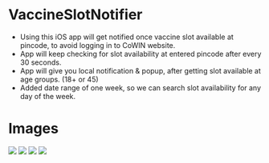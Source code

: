 # VaccineSlotNotifier
- Using this iOS app will get notified once vaccine slot available at pincode, to avoid logging in to CoWIN website.
- App will keep checking for slot availability at entered pincode after every 30 seconds. 
- App will give you local notification & popup, after getting slot available at age groups. (18+ or 45)
- Added date range of one week, so we can search slot availability for any day of the week.

# Images 
![](Images/IMG4.PNG)
![](Images/IMG3.PNG)
![](Images/IMG2.PNG)
![](Images/IMG1.PNG)
